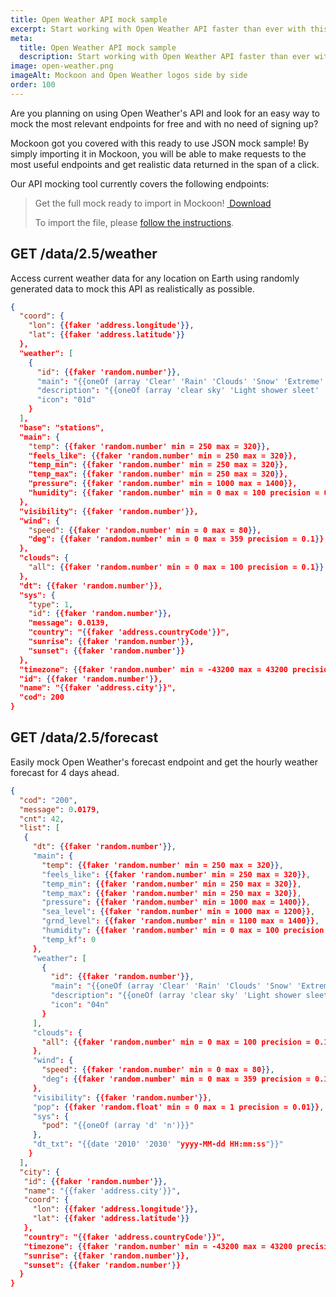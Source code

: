 ```yaml
---
title: Open Weather API mock sample
excerpt: Start working with Open Weather API faster than ever with this ready to use sample for Mockoon
meta:
  title: Open Weather API mock sample
  description: Start working with Open Weather API faster than ever with this ready to use sample for Mockoon
image: open-weather.png
imageAlt: Mockoon and Open Weather logos side by side
order: 100
---
```


Are you planning on using Open Weather's API and look for an easy way to mock the most relevant endpoints for free and with no need of signing up? 

Mockoon got you covered with this ready to use JSON mock sample! By simply importing it in Mockoon, you will be able to make requests to the most useful endpoints and get realistic data returned in the span of a click. 

Our API mocking tool currently covers the following endpoints:

> Get the full mock ready to import in Mockoon! <a href="https://github.com/mockoon/mock-samples/blob/main/samples/open-weather.json" className="btn btn-primary-desat-soft btn-xs"><i className='icon-download'></i>&nbsp;Download</a>
> 
> To import the file, please [follow the instructions](https://github.com/mockoon/mock-samples#how-to-import-the-samples-in-mockoon-application). 

## GET /data/2.5/weather

Access current weather data for any location on Earth using randomly generated data to mock this API as realistically as possible.

```json
{
  "coord": {
    "lon": {{faker 'address.longitude'}},
    "lat": {{faker 'address.latitude'}}
  },
  "weather": [
    {
      "id": {{faker 'random.number'}},
      "main": "{{oneOf (array 'Clear' 'Rain' 'Clouds' 'Snow' 'Extreme' 'Thunderstorm' 'Drizzle' 'Mist' 'Ash' 'Squall' 'Tornado')}}",
      "description": "{{oneOf (array 'clear sky' 'Light shower sleet' 'Shower sleet' 'Shower snow')}}",
      "icon": "01d"
    }
  ],
  "base": "stations",
  "main": {
    "temp": {{faker 'random.number' min = 250 max = 320}},
    "feels_like": {{faker 'random.number' min = 250 max = 320}},
    "temp_min": {{faker 'random.number' min = 250 max = 320}},
    "temp_max": {{faker 'random.number' min = 250 max = 320}},
    "pressure": {{faker 'random.number' min = 1000 max = 1400}},
    "humidity": {{faker 'random.number' min = 0 max = 100 precision = 0.1}}
  },
  "visibility": {{faker 'random.number'}},
  "wind": {
    "speed": {{faker 'random.number' min = 0 max = 80}},
    "deg": {{faker 'random.number' min = 0 max = 359 precision = 0.1}}
  },
  "clouds": {
    "all": {{faker 'random.number' min = 0 max = 100 precision = 0.1}}
  },
  "dt": {{faker 'random.number'}},
  "sys": {
    "type": 1,
    "id": {{faker 'random.number'}},
    "message": 0.0139,
    "country": "{{faker 'address.countryCode'}}",
    "sunrise": {{faker 'random.number'}},
    "sunset": {{faker 'random.number'}}
  },
  "timezone": {{faker 'random.number' min = -43200 max = 43200 precision = 3600}},
  "id": {{faker 'random.number'}},
  "name": "{{faker 'address.city'}}",
  "cod": 200
}
```

## GET /data/2.5/forecast

Easily mock Open Weather's forecast endpoint and get the hourly weather forecast for 4 days ahead.

```json
{
  "cod": "200",
  "message": 0.0179,
  "cnt": 42,
  "list": [
   {
     "dt": {{faker 'random.number'}},
     "main": {
       "temp": {{faker 'random.number' min = 250 max = 320}},
       "feels_like": {{faker 'random.number' min = 250 max = 320}},
       "temp_min": {{faker 'random.number' min = 250 max = 320}},
       "temp_max": {{faker 'random.number' min = 250 max = 320}},
       "pressure": {{faker 'random.number' min = 1000 max = 1400}},
       "sea_level": {{faker 'random.number' min = 1000 max = 1200}},
       "grnd_level": {{faker 'random.number' min = 1100 max = 1400}},
       "humidity": {{faker 'random.number' min = 0 max = 100 precision = 0.1}},
       "temp_kf": 0
     },
     "weather": [
       {
         "id": {{faker 'random.number'}},
         "main": "{{oneOf (array 'Clear' 'Rain' 'Clouds' 'Snow' 'Extreme' 'Thunderstorm' 'Drizzle' 'Mist' 'Ash' 'Squall' 'Tornado')}}",
         "description": "{{oneOf (array 'clear sky' 'Light shower sleet' 'Shower sleet' 'Shower snow')}}",
         "icon": "04n"
       }
     ],
     "clouds": {
       "all": {{faker 'random.number' min = 0 max = 100 precision = 0.1}}
     },
     "wind": {
       "speed": {{faker 'random.number' min = 0 max = 80}},
       "deg": {{faker 'random.number' min = 0 max = 359 precision = 0.1}}
     },
     "visibility": {{faker 'random.number'}},
     "pop": {{faker 'random.float' min = 0 max = 1 precision = 0.01}},
     "sys": {
       "pod": "{{oneOf (array 'd' 'n')}}"
     },
     "dt_txt": "{{date '2010' '2030' "yyyy-MM-dd HH:mm:ss"}}"
    }
  ],
  "city": {
   "id": {{faker 'random.number'}},
   "name": "{{faker 'address.city'}}",
   "coord": {
     "lon": {{faker 'address.longitude'}},
     "lat": {{faker 'address.latitude'}}
   },
   "country": "{{faker 'address.countryCode'}}",
   "timezone": {{faker 'random.number' min = -43200 max = 43200 precision = 3600}},
   "sunrise": {{faker 'random.number'}},
   "sunset": {{faker 'random.number'}}
  }
}
```
